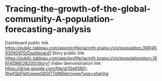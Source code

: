 # Tracing-the-growth-of-the-global-community-A-population-forecasting-analysis
Dashboard public link https://public.tableau.com/app/profile/jacinth.praisy.j/viz/population_16814593092970/Dashboard1
Story public link https://public.tableau.com/app/profile/jacinth.praisy.j/viz/populationstory_16814598026200/Story1
Video demonstration link https://drive.google.com/file/d/1Se65RO-WwfQbFlaYcwqwS8Gf77qNEkkn/view?usp=sharing
